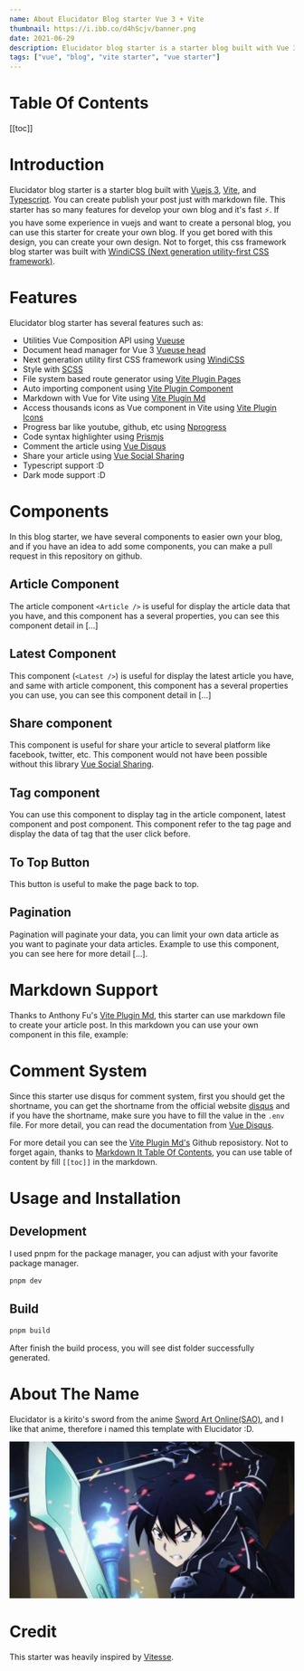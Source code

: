 ```yaml
---
name: About Elucidator Blog starter Vue 3 + Vite
thumbnail: https://i.ibb.co/d4hScjv/banner.png
date: 2021-06-29
description: Elucidator blog starter is a starter blog built with Vue 3, Typescript and Vite. You can create and publish your post just with markdown file :D.
tags: ["vue", "blog", "vite starter", "vue starter"]
---
```


<h1>Table Of Contents</h1>

[[toc]]

# Introduction

Elucidator blog starter is a starter blog built with [Vuejs 3](https://v3.vuejs.org/), [Vite](https://vitejs.dev/), and [Typescript](https://www.typescriptlang.org/). You can create publish your post just with markdown file. This starter has so many features for develop your own blog and it's fast ⚡. If you have some experience in vuejs and want to create a personal blog, you can use this starter for create your own blog. If you get bored with this design, you can create your own design. Not to forget, this css framework blog starter was built with [WindiCSS (Next generation utility-first CSS framework)](https://windicss.org/).

# Features

Elucidator blog starter has several features such as:

- Utilities Vue Composition API using [Vueuse](https://vueuse.org/)
- Document head manager for Vue 3 [Vueuse head](https://github.com/vueuse/head)
- Next generation utility first CSS framework using [WindiCSS](https://windicss.org)
- Style with [SCSS](https://sass-lang.com/)
- File system based route generator using [Vite Plugin Pages](https://github.com/hannoeru/vite-plugin-pages)
- Auto importing component using [Vite Plugin Component](https://github.com/antfu/vite-plugin-components)
- Markdown with Vue for Vite using [Vite Plugin Md](https://github.com/antfu/vite-plugin-md)
- Access thousands icons as Vue component in Vite using [Vite Plugin Icons](https://github.com/antfu/vite-plugin-icons)
- Progress bar like youtube, github, etc using [Nprogress](https://github.com/rstacruz/nprogress)
- Code syntax highlighter using [Prismjs](https://prismjs.com/)
- Comment the article using [Vue Disqus](https://github.com/evillt/vue-cusdis)
- Share your article using [Vue Social Sharing](https://github.com/nicolasbeauvais/vue-social-sharing)
- Typescript support :D
- Dark mode support :D

# Components

In this blog starter, we have several components to easier own your blog, and if you have an idea to add some components, you can make a pull request in this repository on github.

## Article Component

The article component `<Article />` is useful for display the article data that you have, and this component has a several properties, you can see this component detail in [...]

## Latest Component

This component (`<Latest />`) is useful for display the latest article you have, and same with article component, this component has a several properties you can use, you can see this component detail in [...]

## Share component

This component is useful for share your article to several platform like facebook, twitter, etc. This component would not have been possible without this library [Vue Social Sharing](https://github.com/nicolasbeauvais/vue-social-sharing).

## Tag component

You can use this component to display tag in the article component, latest component and post component. This component refer to the tag page and display the data of tag that the user click before.

## To Top Button

This button is useful to make the page back to top.

## Pagination

Pagination will paginate your data, you can limit your own data article as you want to paginate your data articles. Example to use this component, you can see here for more detail [...].

# Markdown Support

Thanks to Anthony Fu's [Vite Plugin Md](https://github.com/antfu/vite-plugin-md), this starter can use markdown file to create your article post. In this markdown you can use your own component in this file, example:

<ImageTwo 
  imageOne="https://source.unsplash.com/collection/94734566/1920x1080"
  altOne="example-image-one"
  descOne="Example image"
  imageTwo="https://source.unsplash.com/collection/94734566/1920x1080"
  altTwo="example-image-two"
  descTwo="Example image"
/>

# Comment System

Since this starter use disqus for comment system, first you should get the shortname, you can get the shortname from the official website [disqus](https://disqus.com/) and if you have the shortname, make sure you have to fill the value in the `.env` file. For more detail, you can read the documentation from [Vue Disqus](https://ktquez.github.io/vue-disqus/).

For more detail you can see the [Vite Plugin Md's](https://github.com/antfu/vite-plugin-md) Github reposistory. Not to forget again, thanks to [Markdown It Table Of Contents](https://github.com/cpadilla/markdown-it-table-of-contents), you can use table of content by fill `[[toc]]` in the markdown.

# Usage and Installation

## Development

I used pnpm for the package manager, you can adjust with your favorite package manager.

```bash
pnpm dev
```

## Build

```bash
pnpm build
```

After finish the build process, you will see dist folder successfully generated.

# About The Name

Elucidator is a kirito's sword from the anime [Sword Art Online(SAO)](https://anilist.co/anime/11757/Sword-Art-Online/), and I like that anime, therefore i named this template with Elucidator :D.

![Kirito](/images/about-elucidator-blog-starter/banner.jpeg)

# Credit

This starter was heavily inspired by [Vitesse](https://github.com/antfu/vitesse).
